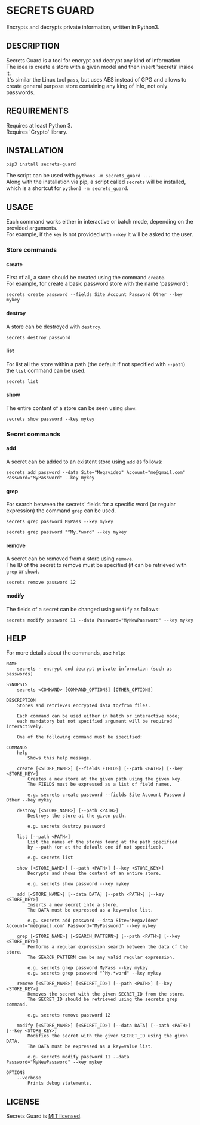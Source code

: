 SECRETS GUARD
====

Encrypts and decrypts private information, written in Python3.

## DESCRIPTION

Secrets Guard is a tool for encrypt and decrypt any kind of information.  
The idea is create a store with a given model and then insert 'secrets' inside it.   
It's similar the Linux tool `pass`, but uses AES instead of GPG and allows to create general purpose store containing any king of info, not only passwords.

## REQUIREMENTS

Requires at least Python 3.  
Requires 'Crypto' library.

## INSTALLATION

```
pip3 install secrets-guard
```

The script can be used with `python3 -m secrets_guard ...`.  
Along with the installation via pip, a script called `secrets` will be
installed, which is a shortcut for `python3 -m secrets_guard`.


## USAGE

Each command works either in interactive or batch mode, depending on the 
provided arguments.  
For example, if the `key` is not provided with `--key` it will be asked to the user.

### Store commands

#### create
First of all, a store should be created using the command `create`.  
For example, for create a basic password store with the name 'password':

```
secrets create password --fields Site Account Password Other --key mykey
```

#### destroy
A store can be destroyed with `destroy`.

```
secrets destroy password
```

#### list
For list all the store within a path (the default if not specified with `--path`)
the `list` command can be used.

```
secrets list
```

#### show
The entire content of a store can be seen using `show`.

```
secrets show password --key mykey
```

### Secret commands

#### add
A secret can be added to an existent store using `add` as follows:

```
secrets add password --data Site="Megavideo" Account="me@gmail.com" Password="MyPassword" --key mykey
```

#### grep
For search between the secrets' fields for a specific word (or regular expression) the command `grep` can be used.

```
secrets grep password MyPass --key mykey
```
```
secrets grep password "^My.*word" --key mykey
```

#### remove
A secret can be removed from a store using `remove`.  
The ID of the secret to remove must be specified (it can be retrieved with `grep` or `show`).

```
secrets remove password 12
```

#### modify
The fields of a secret can be changed using `modify` as follows:

```
secrets modify password 11 --data Password="MyNewPassword" --key mykey
```

## HELP
For more details about the commands, use `help`:

```
NAME 
    secrets - encrypt and decrypt private information (such as passwords)

SYNOPSIS
    secrets <COMMAND> [COMMAND_OPTIONS] [OTHER_OPTIONS]
    
DESCRIPTION
    Stores and retrieves encrypted data to/from files.
    
    Each command can be used either in batch or interactive mode;
    each mandatory but not specified argument will be required interactively.
    
    One of the following command must be specified:
    
COMMANDS
    help
        Shows this help message.
        
    create [<STORE_NAME>] [--fields FIELDS] [--path <PATH>] [--key <STORE_KEY>]
        Creates a new store at the given path using the given key.
        The FIELDS must be expressed as a list of field names.
        
        e.g. secrets create password --fields Site Account Password Other --key mykey
        
    destroy [<STORE_NAME>] [--path <PATH>]
        Destroys the store at the given path.
        
        e.g. secrets destroy password
                
    list [--path <PATH>]
        List the names of the stores found at the path specified
        by --path (or at the default one if not specified).
    
        e.g. secrets list
        
    show [<STORE_NAME>] [--path <PATH>] [--key <STORE_KEY>]
        Decrypts and shows the content of an entire store.
        
        e.g. secrets show password --key mykey
        
    add [<STORE_NAME>] [--data DATA] [--path <PATH>] [--key <STORE_KEY>]
        Inserts a new secret into a store.
        The DATA must be expressed as a key=value list.
        
        e.g. secrets add password --data Site="Megavideo" Account="me@gmail.com" Password="MyPassword" --key mykey
    
    grep [<STORE_NAME>] [<SEARCH_PATTERN>] [--path <PATH>] [--key <STORE_KEY>]
        Performs a regular expression search between the data of the store.
        The SEARCH_PATTERN can be any valid regular expression.
        
        e.g. secrets grep password MyPass --key mykey
        e.g. secrets grep password "^My.*word" --key mykey
        
    remove [<STORE_NAME>] [<SECRET_ID>] [--path <PATH>] [--key <STORE_KEY>]
        Removes the secret with the given SECRET_ID from the store.
        The SECRET_ID should be retrieved using the secrets grep command.
        
        e.g. secrets remove password 12
    
    modify [<STORE_NAME>] [<SECRET_ID>] [--data DATA] [--path <PATH>] [--key <STORE_KEY>]
        Modifies the secret with the given SECRET_ID using the given DATA.
        The DATA must be expressed as a key=value list.
    
        e.g. secrets modify password 11 --data Password="MyNewPassword" --key mykey
        
OPTIONS
    --verbose
        Prints debug statements.
``` 


## LICENSE
Secrets Guard is [MIT licensed](./LICENSE).
